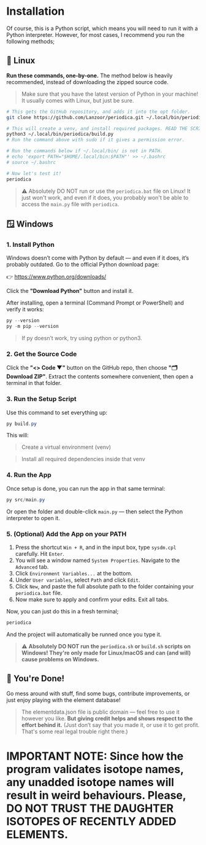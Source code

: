 # Installation

Of course, this is a Python script, which means you will need to run it with a Python interpreter.
However, for most cases, I recommend you run the following methods;

## 🐧 Linux

**Run these commands, one-by-one.** The method below is heavily recommended, instead of downloading the zipped source code.

> Make sure that you have the latest version of Python in your machine! It usually comes with Linux, but just be sure.

```bash
# This gets the GitHub repository, and adds it into the opt folder.
git clone https://github.com/Lanzoor/periodica.git ~/.local/bin/periodica

# This will create a venv, and install required packages. READ THE SCRIPT FIRST! DO NOT TRUST SOURCES FROM ONLINE.
python3 ~/.local/bin/periodica/build.py
# Run the command above with sudo if it gives a permission error.

# Run the commands below if ~/.local/bin/ is not in PATH.
# echo 'export PATH="$HOME/.local/bin:$PATH"' >> ~/.bashrc
# source ~/.bashrc

# Now let's test it!
periodica
```

> ⚠️ Absolutely DO NOT run or use the `periodica.bat` file on Linux! It just won't work, and even if it does, you probably won't be able to access the `main.py` file with `periodica`.

## 🪟 Windows

### 1. Install Python

Windows doesn’t come with Python by default — and even if it does, it’s probably outdated.
Go to the official Python download page:

👉 https://www.python.org/downloads/

Click the **"Download Python"** button and install it.

After installing, open a terminal (Command Prompt or PowerShell) and verify it works:

```ps1
py --version
py -m pip --version
```

> If py doesn’t work, try using python or python3.

### 2. Get the Source Code

Click the **"<> Code ▼"** button on the GitHub repo, then choose **"🗂️ Download ZIP"**.
Extract the contents somewhere convenient, then open a terminal in that folder.

### 3. Run the Setup Script

Use this command to set everything up:

```ps1
py build.py
```

This will:

> Create a virtual environment (venv)

> Install all required dependencies inside that venv

### 4. Run the App

Once setup is done, you can run the app in that same terminal:

```ps1
py src/main.py
```

Or open the folder and double-click `main.py` — then select the Python interpreter to open it.

### 5. (Optional) Add the App on your PATH

1. Press the shortcut `Win + R`, and in the input box, type `sysdm.cpl` carefully. Hit `Enter`.
2. You will see a window named `System Properties`. Navigate to the `Advanced` tab.
3. Click `Environment Variables...` at the bottom.
4. Under `User variables`, select `Path` and click `Edit`.
5. Click `New`, and paste the full absolute path to the folder containing your `periodica.bat` file.
6. Now make sure to apply and confirm your edits. Exit all tabs.

Now, you can just do this in a fresh terminal;

```ps1
periodica
```

And the project will automatically be runned once you type it.

> ⚠️ **Absolutely DO NOT run the `periodica.sh` or `build.sh` scripts on Windows! They're only made for Linux/macOS and can (and will) cause problems on Windows.**

## 🎉 You're Done!

Go mess around with stuff, find some bugs, contribute improvements, or just enjoy playing with the element database!

> The elementdata.json file is public domain — feel free to use it however you like. **But giving credit helps and shows respect to the effort behind it.** (Just don’t say that you made it, or use it to get profit. That's some real legal trouble right there.)

# IMPORTANT NOTE: Since how the program validates isotope names, any unadded isotope names will result in weird behaviours. Please, DO NOT TRUST THE DAUGHTER ISOTOPES OF RECENTLY ADDED ELEMENTS.
